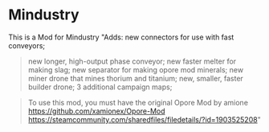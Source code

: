 # Mindustry
This is a Mod for Mindustry
"Adds: new connectors for use with fast conveyors;
>new longer, high-output phase conveyor;
>new faster melter for making slag; 
>new separator for making opore mod minerals;
>new miner drone that mines thorium and titanium;
>new, smaller, faster builder drone;
>3 additional campaign maps;

>To use this mod, you must have the original Opore Mod by amione
>https://github.com/xamionex/Opore-Mod
>https://steamcommunity.com/sharedfiles/filedetails/?id=1903525208"
